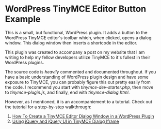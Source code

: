 WordPress TinyMCE Editor Button Example
========================================
This is a small, but functional, WordPress plugin. It adds a button to the WordPress
TinyMCE editor's toolbar which, when clicked, opens a dialog window.  This dialog
window then inserts a shortcode in the editor.

This plugin was created to accompany a post on my website that I am writing to help
my fellow developers utilize TinyMCE to it's fullest in their WordPress plugins.


The source code is *heavily* commented and documented throughout.  If
you have a basic understanding of WordPress plugin design and have some exposure
to TinyMCE, you can probably figure this out pretty easily from the code.  I recommend
you start with *tinymce-dev-starter.php*, then move to *tinymce-plugin.js*, and finally,
end with *tinymce-dialog.html*.

However, as I mentioned, it is an accompaniement to a tutorial. Check out the
tutorial for a step-by-step walkthrough:

1. [How To Create a TinyMCE Editor Dialog Window in a WordPress Plugin](https://web.archive.org/web/20160815193906/http://johnmorris.me/computers/software/how-to-create-a-tinymce-editor-dialog-window-in-a-wordpress-plugin/)
1. [Using jQuery and jQuery UI in TinyMCE Dialog Iframe](https://web.archive.org/web/20160518130829/http://johnmorris.me/computers/using-jquery-and-jquery-ui-in-tinymce-dialog-iframe/#comment-82)
